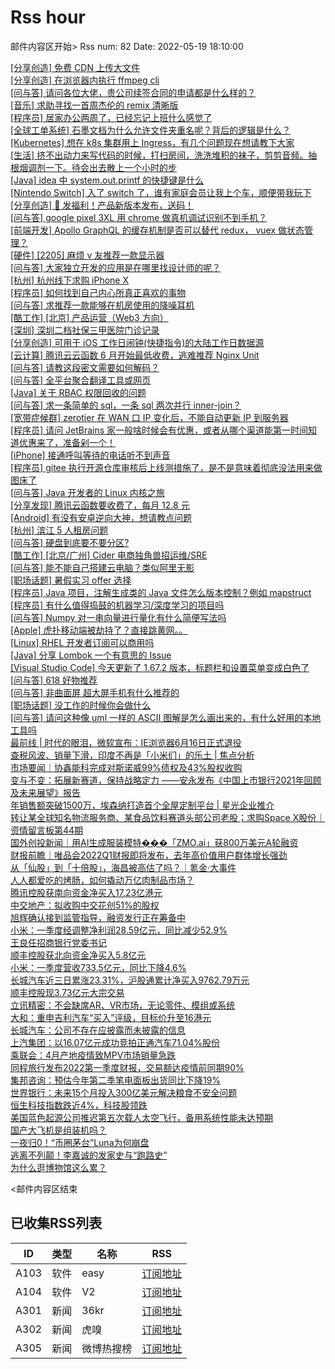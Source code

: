 # Rss hour

邮件内容区开始>
Rss num: 82  Date: 2022-05-19 18:10:00 <br/>

<a href='https://www.v2ex.com/t/853977#reply0'>[分享创造] 免费 CDN 上传大文件</a><br/>
<a href='https://www.v2ex.com/t/853976#reply0'>[分享创造] 在浏览器内执行 ffmpeg cli</a><br/>
<a href='https://www.v2ex.com/t/853975#reply8'>[问与答] 请问各位大佬，贵公司续签合同的申请都是什么样的？</a><br/>
<a href='https://www.v2ex.com/t/853973#reply0'>[音乐] 求助寻找一首周杰伦的 remix 清晰版</a><br/>
<a href='https://www.v2ex.com/t/853972#reply22'>[程序员] 居家办公两周了，已经忘记上班什么感觉了</a><br/>
<a href='https://www.v2ex.com/t/853971#reply5'>[全球工单系统] 石墨文档为什么允许文件夹重名呢？背后的逻辑是什么？</a><br/>
<a href='https://www.v2ex.com/t/853970#reply1'>[Kubernetes] 想在 k8s 集群用上 Ingress，有几个问题现在想请教下大家</a><br/>
<a href='https://www.v2ex.com/t/853969#reply4'>[生活] 挤不出动力来写代码的时候，打扫房间，洗洗堆积的袜子，剪剪音频。抽根烟调剂一下。待会出去散上一个小时的步</a><br/>
<a href='https://www.v2ex.com/t/853967#reply8'>[Java] idea 中 system.out.printf 的快捷键是什么</a><br/>
<a href='https://www.v2ex.com/t/853966#reply3'>[Nintendo Switch] 入了 switch 了，谁有家庭会员让我上个车，顺便带我玩下</a><br/>
<a href='https://www.v2ex.com/t/853963#reply15'>[分享创造] 🎁 发福利！产品新版本发布，送码！</a><br/>
<a href='https://www.v2ex.com/t/853962#reply0'>[问与答] google pixel 3XL 用 chrome 做真机调试识别不到手机？</a><br/>
<a href='https://www.v2ex.com/t/853961#reply0'>[前端开发] Apollo GraphQL 的缓存机制是否可以替代 redux， vuex 做状态管理？</a><br/>
<a href='https://www.v2ex.com/t/853960#reply4'>[硬件] [2205] 麻烦 v 友推荐一款显示器</a><br/>
<a href='https://www.v2ex.com/t/853959#reply10'>[问与答] 大家独立开发的应用是在哪里找设计师的呢？</a><br/>
<a href='https://www.v2ex.com/t/853958#reply1'>[杭州] 杭州线下求购 iPhone X</a><br/>
<a href='https://www.v2ex.com/t/853957#reply12'>[程序员] 如何找到自己内心所真正喜欢的事物</a><br/>
<a href='https://www.v2ex.com/t/853956#reply12'>[问与答] 求推荐一款能够在机房使用的降噪耳机</a><br/>
<a href='https://www.v2ex.com/t/853955#reply0'>[酷工作] [北京] 产品运营（Web3 方向）</a><br/>
<a href='https://www.v2ex.com/t/853954#reply3'>[深圳] 深圳二档社保三甲医院门诊记录</a><br/>
<a href='https://www.v2ex.com/t/853953#reply0'>[分享创造] 可用于 iOS 工作日闹钟(快捷指令)的大陆工作日数据源</a><br/>
<a href='https://www.v2ex.com/t/853952#reply1'>[云计算] 腾讯云云函数 6 月开始最低收费，逃难推荐 Nginx Unit</a><br/>
<a href='https://www.v2ex.com/t/853951#reply0'>[问与答] 请教这段密文需要如何解码？</a><br/>
<a href='https://www.v2ex.com/t/853950#reply9'>[问与答] 全平台聚合翻译工具或网页</a><br/>
<a href='https://www.v2ex.com/t/853949#reply2'>[Java] 关于 RBAC 权限回收的问题</a><br/>
<a href='https://www.v2ex.com/t/853947#reply3'>[问与答] 求一条简单的 sql，一条 sql 两次并行 inner-join？</a><br/>
<a href='https://www.v2ex.com/t/853945#reply4'>[宽带症候群] zerotier 在 WAN 口 IP 变化后，不能自动更新 IP 到服务器</a><br/>
<a href='https://www.v2ex.com/t/853944#reply19'>[程序员] 请问 JetBrains 家一般啥时候会有优惠，或者从哪个渠道能第一时间知道优惠来了，准备剁一个！</a><br/>
<a href='https://www.v2ex.com/t/853943#reply0'>[iPhone] 接通呼叫等待的电话听不到声音</a><br/>
<a href='https://www.v2ex.com/t/853942#reply38'>[程序员] gitee 执行开源仓库审核后上线测措施了，是不是意味着彻底没法用来做图床了</a><br/>
<a href='https://www.v2ex.com/t/853941#reply0'>[问与答] Java 开发者的 Linux 内核之旅</a><br/>
<a href='https://www.v2ex.com/t/853938#reply7'>[分享发现] 腾讯云函数要收费了，每月 12.8 元</a><br/>
<a href='https://www.v2ex.com/t/853937#reply2'>[Android] 有没有安卓逆向大神，想请教点问题</a><br/>
<a href='https://www.v2ex.com/t/853935#reply4'>[杭州] 滨江 5 人租房问题</a><br/>
<a href='https://www.v2ex.com/t/853933#reply41'>[问与答] 硬盘到底要不要分区?</a><br/>
<a href='https://www.v2ex.com/t/853931#reply3'>[酷工作] [北京/广州] Cider 电商独角兽招运维/SRE</a><br/>
<a href='https://www.v2ex.com/t/853930#reply6'>[问与答] 能不能自己搭建云电脑？类似阿里无影</a><br/>
<a href='https://www.v2ex.com/t/853929#reply4'>[职场话题] 暑假实习 offer 选择</a><br/>
<a href='https://www.v2ex.com/t/853928#reply2'>[程序员] Java 项目，注解生成类的 Java 文件怎么版本控制？例如 mapstruct</a><br/>
<a href='https://www.v2ex.com/t/853927#reply12'>[程序员] 有什么值得捣鼓的机器学习/深度学习的项目吗</a><br/>
<a href='https://www.v2ex.com/t/853926#reply4'>[问与答] Numpy 对一串向量进行量化有什么简便写法吗</a><br/>
<a href='https://www.v2ex.com/t/853925#reply69'>[Apple] 虎扑移动端被劫持了？直接跳黄网。。</a><br/>
<a href='https://www.v2ex.com/t/853924#reply3'>[Linux] RHEL 开发者订阅可以商用吗</a><br/>
<a href='https://www.v2ex.com/t/853923#reply4'>[Java] 分享 Lombok 一个有意思的 Issue</a><br/>
<a href='https://www.v2ex.com/t/853922#reply2'>[Visual Studio Code] 今天更新了 1.67.2 版本，标题栏和设置菜单变成白色了</a><br/>
<a href='https://www.v2ex.com/t/853921#reply14'>[问与答] 618 好物推荐</a><br/>
<a href='https://www.v2ex.com/t/853920#reply3'>[问与答] 非曲面屏 超大屏手机有什么推荐的</a><br/>
<a href='https://www.v2ex.com/t/853918#reply15'>[职场话题] 没工作的时候你会做什么</a><br/>
<a href='https://www.v2ex.com/t/853917#reply4'>[问与答] 请问这种像 uml 一样的 ASCII 图解是怎么画出来的，有什么好用的本地工具吗</a><br/>
<a href='https://36kr.com/p/1745080510508681'>最前线 | 时代的眼泪，微软宣布：IE浏览器6月16日正式退役</a><br/>
<a href='https://36kr.com/p/1747533448462339'>查税风波、销量下滑，印度不再是「小米们」的乐土 | 焦点分析</a><br/>
<a href='https://36kr.com/p/1747493500665859'>市场要闻｜协鑫能科完成对斯诺威99%债权及43%股权收购</a><br/>
<a href='https://36kr.com/p/1747426211545097'>变与不变：拓展新赛道，保持战略定力 ——安永发布《中国上市银行2021年回顾及未来展望》报告</a><br/>
<a href='https://36kr.com/p/1747410021040137'>年销售额突破1500万，埃森纳打造首个全屋定制平台 | 星光企业推介</a><br/>
<a href='https://36kr.com/p/1745981826068358'>转让某全球知名物流服务商、某食品饮料赛道头部公司老股；求购Space X股份｜资情留言板第44期</a><br/>
<a href='https://36kr.com/p/1747428579393154'>国外创投新闻｜用AI生成服装模特���「ZMO.ai」获800万美元A轮融资</a><br/>
<a href='https://36kr.com/p/1744901673741961'>财报前瞻｜唯品会2022Q1财报即将发布，去年高价值用户群体增长强劲</a><br/>
<a href='https://36kr.com/p/1747384598265864'>从「仙股」到「十倍股」，海昌被高估了吗？｜氪金·大事件</a><br/>
<a href='https://36kr.com/p/1747391099125769'>人人都爱吃的烤肠，如何撬动万亿肉制品市场？</a><br/>
<a href='https://36kr.com/newsflashes/1747876976672393'>腾讯控股获南向资金净买入17.23亿港元</a><br/>
<a href='https://36kr.com/newsflashes/1747867232092166'>中交地产：拟收购中交花创51%的股权</a><br/>
<a href='https://36kr.com/newsflashes/1747866421280385'>旭辉确认接到监管指导，融资发行正在筹备中</a><br/>
<a href='https://36kr.com/newsflashes/1747866121780865'>小米：一季度经调整净利润28.59亿元，同比减少52.9%</a><br/>
<a href='https://36kr.com/newsflashes/1747859104366209'>王良任招商银行党委书记</a><br/>
<a href='https://36kr.com/newsflashes/1747859023707782'>顺丰控股获北向资金净买入5.8亿元</a><br/>
<a href='https://36kr.com/newsflashes/1747858559909890'>小米：一季度营收733.5亿元，同比下降4.6%</a><br/>
<a href='https://36kr.com/newsflashes/1747855792898048'>长城汽车近三日累涨23.31%，沪股通累计净买入9762.79万元</a><br/>
<a href='https://36kr.com/newsflashes/1747847149420163'>顺丰控股现3.73亿元大宗交易</a><br/>
<a href='https://36kr.com/newsflashes/1747841302986761'>立讯精密：不会缺席AR、VR市场，无论零件、模组或系统</a><br/>
<a href='https://36kr.com/newsflashes/1747824247930885'>大和：重申吉利汽车“买入”评级，目标价升至16港元</a><br/>
<a href='https://36kr.com/newsflashes/1747821519192068'>长城汽车：公司不存在应披露而未披露的信息</a><br/>
<a href='https://36kr.com/newsflashes/1747820959481477'>上汽集团：以16.07亿元成功竞拍正通汽车71.04%股份</a><br/>
<a href='https://36kr.com/newsflashes/1747808720305796'>乘联会：4月产地疫情致MPV市场销量急跌</a><br/>
<a href='https://36kr.com/newsflashes/1747808180584456'>同程旅行发布2022第一季度财报，交易额达疫情前同期90%</a><br/>
<a href='https://36kr.com/newsflashes/1747801823494145'>集邦咨询：预估今年第二季笔电面板出货同比下降19%</a><br/>
<a href='https://36kr.com/newsflashes/1747792565419652'>世界银行：未来15个月投入300亿美元解决粮食不安全问题</a><br/>
<a href='https://36kr.com/newsflashes/1747779660742664'>恒生科技指数跌近4%，科技股领跌</a><br/>
<a href='https://36kr.com/newsflashes/1747765157904387'>美国蓝色起源公司推迟第五次载人太空飞行，备用系统性能未达预期</a><br/>
<a href='http://www.huxiu.com/article/559128.html?f=wangzhan'>国产大飞机是组装机吗？</a><br/>
<a href='http://www.huxiu.com/article/558631.html?f=wangzhan'>一夜归0！“币圈茅台”Luna为何崩盘</a><br/>
<a href='http://www.huxiu.com/article/558542.html?f=wangzhan'>逃离不列颠！李嘉诚的发家史与“跑路史”</a><br/>
<a href='http://www.huxiu.com/article/558625.html?f=wangzhan'>为什么逛博物馆这么累？</a><br/>


<邮件内容区结束

## 已收集RSS列表

| ID | 类型 | 名称  | RSS  |
| -- | -- | -- | -- | 
| A103  | 软件 | easy | [订阅地址](http://rsshub.v2fy.com:1200/weibo/user/1088413295) |
| A104  | 软件 | V2  | [订阅地址](http://www.v2ex.com/index.xml) |
| A301  | 新闻 | 36kr | [订阅地址](https://www.36kr.com/feed) |
| A302  | 新闻 | 虎嗅 | [订阅地址](https://www.huxiu.com/rss/0.xml) |
| A305  | 新闻 | 微博热搜榜 | [订阅地址](https://rsshub.app/weibo/search/hot) |
